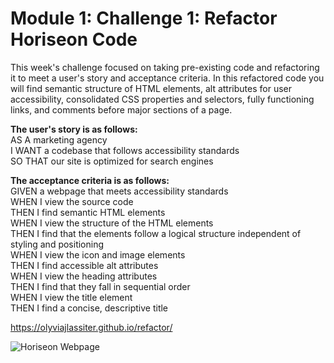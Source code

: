 # Module 1: Challenge 1: Refactor Horiseon Code
This week's challenge focused on taking pre-existing code and refactoring it to meet a user's story and acceptance criteria. In this refactored code you will find semantic structure of HTML elements, alt attributes for user accessibility, consolidated CSS properties and selectors, fully functioning links, and comments before major sections of a page. 

<b>The user's story is as follows:</b><br>
AS A marketing agency<br>
I WANT a codebase that follows accessibility standards<br>
SO THAT our site is optimized for search engines<br>

<b>The acceptance criteria is as follows:</b><br>
GIVEN a webpage that meets accessibility standards<br>
WHEN I view the source code<br>
THEN I find semantic HTML elements<br>
WHEN I view the structure of the HTML elements<br>
THEN I find that the elements follow a logical structure independent of styling and positioning<br>
WHEN I view the icon and image elements<br>
THEN I find accessible alt attributes<br>
WHEN I view the heading attributes<br>
THEN I find that they fall in sequential order<br>
WHEN I view the title element<br>
THEN I find a concise, descriptive title<br>



https://olyviajlassiter.github.io/refactor/

![Horiseon Webpage](https://user-images.githubusercontent.com/97003486/153332486-666c0a04-3f05-4475-82a2-786df5bd0d43.png)
